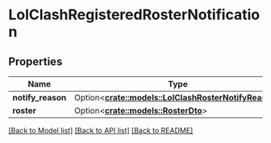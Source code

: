 # LolClashRegisteredRosterNotification

## Properties

Name | Type | Description | Notes
------------ | ------------- | ------------- | -------------
**notify_reason** | Option<[**crate::models::LolClashRosterNotifyReason**](LolClashRosterNotifyReason.md)> |  | [optional]
**roster** | Option<[**crate::models::RosterDto**](RosterDTO.md)> |  | [optional]

[[Back to Model list]](../README.md#documentation-for-models) [[Back to API list]](../README.md#documentation-for-api-endpoints) [[Back to README]](../README.md)


